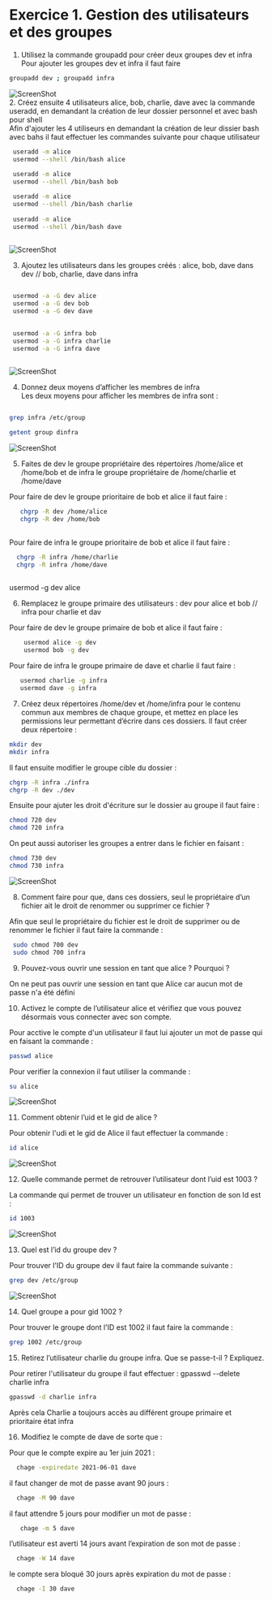 

# Exercice 1. Gestion des utilisateurs et des groupes

1. Utilisez la commande groupadd pour créer deux groupes dev et infra  
Pour ajouter les groupes dev et infra il faut faire  
``` bash
groupadd dev ; groupadd infra 
```  
![ScreenShot](./assetp3/Q1.PNG)  
2. Créez ensuite 4 utilisateurs alice, bob, charlie, dave avec la commande useradd, en demandant la création de leur dossier personnel et avec bash pour shell  
Afin d'ajouter les 4 utiliseurs en demandant la création de leur dissier bash avec bahs il faut effectuer les commandes suivante pour chaque utilisateur
``` bash
 useradd -m alice
 usermod --shell /bin/bash alice
 
 useradd -m alice
 usermod --shell /bin/bash bob

 useradd -m alice
 usermod --shell /bin/bash charlie
 
 useradd -m alice
 usermod --shell /bin/bash dave
 
```  
![ScreenShot](./assetp3/Q2.PNG)

3. Ajoutez les utilisateurs dans les groupes créés : alice, bob, dave dans dev // bob, charlie, dave dans infra  

``` bash

 usermod -a -G dev alice
 usermod -a -G dev bob 
 usermod -a -G dev dave
 

 usermod -a -G infra bob
 usermod -a -G infra charlie 
 usermod -a -G infra dave
 
```  
![ScreenShot](./assetp3/Q3.PNG)

4. Donnez deux moyens d’afficher les membres de infra  
Les deux moyens pour afficher les membres de infra sont : 
``` bash

grep infra /etc/group

getent group dinfra

 ``` 
 ![ScreenShot](./assetp3/Q4.PNG)
 
5. Faites de dev le groupe propriétaire des répertoires /home/alice et /home/bob et de infra le groupe
propriétaire de /home/charlie et /home/dave

Pour faire de dev le groupe prioritaire de bob et alice il faut faire : 

``` bash
   chgrp -R dev /home/alice
   chgrp -R dev /home/bob
   
 ```
 Pour faire de infra le groupe prioritaire de bob et alice il faut faire : 
 
 ``` bash
   chgrp -R infra /home/charlie
   chgrp -R infra /home/dave
   
 ```
 
 usermod -g dev alice

6. Remplacez le groupe primaire des utilisateurs :  dev pour alice et bob // infra pour charlie et dav

Pour faire de dev le groupe primaire de bob et alice il faut faire : 

``` bash
    usermod alice -g dev
    usermod bob -g dev
 ```
Pour faire de infra le groupe primaire de dave et charlie il faut faire : 
 
 ``` bash
    usermod charlie -g infra
    usermod dave -g infra
 ```
7. Créez deux répertoires /home/dev et /home/infra pour le contenu commun aux membres de chaque groupe, et mettez en place les permissions leur permettant d’écrire dans ces dossiers. 
Il faut créer deux répertoire : 
```bash
mkdir dev
mkdir infra

```
Il faut ensuite modifier le groupe cible du dossier : 
```bash
chgrp -R infra ./infra
chgrp -R dev ./dev
```
Ensuite pour ajuter les droit d'écriture sur le dossier au groupe il faut faire : 
```bash
chmod 720 dev
chmod 720 infra
```
On peut aussi autoriser les groupes a entrer dans le fichier en faisant : 
```bash
chmod 730 dev
chmod 730 infra
```
![ScreenShot](./assetp3/Q7.PNG)

8. Comment faire pour que, dans ces dossiers, seul le propriétaire d’un fichier ait le droit de renommer
ou supprimer ce fichier ?  

Afin que seul le propriétaire du fichier est le droit de supprimer ou de renommer le fichier il faut faire la commande : 
```bash
 sudo chmod 700 dev
 sudo chmod 700 infra
```

9. Pouvez-vous ouvrir une session en tant que alice ? Pourquoi ?

On ne peut pas ouvrir une session en tant que Alice car aucun mot de passe n'a été défini

10. Activez le compte de l’utilisateur alice et vérifiez que vous pouvez désormais vous connecter avec son
compte.

Pour acctive le compte d'un utilisateur il faut lui ajouter un mot de passe qui en faisant la commande : 
```bash
passwd alice
```
Pour verifier la connexion il faut utiliser la commande : 
```bash
su alice
```
![ScreenShot](./assetp3/Q10.PNG)

11. Comment obtenir l’uid et le gid de alice ?

Pour obtenir l'udi et le gid de Alice il faut effectuer la commande : 
```bash
id alice
```
![ScreenShot](./assetp3/Q11.PNG)


12. Quelle commande permet de retrouver l’utilisateur dont l’uid est 1003 ?

La commande qui permet de trouver un utilisateur en fonction de son Id est : 

```bash
id 1003
```
![ScreenShot](./assetp3/Q12.PNG)

13. Quel est l’id du groupe dev ?

Pour trouver l'ID du groupe dev il faut faire la commande suivante : 

```bash
grep dev /etc/group
```
![ScreenShot](./assetp3/Q13.PNG)


14. Quel groupe a pour gid 1002 ?

Pour trouver le groupe dont l'ID est 1002 il faut faire la commande : 

```bash
grep 1002 /etc/group
```
15. Retirez l’utilisateur charlie du groupe infra. Que se passe-t-il ? Expliquez.

Pour retirer l'utilisateur du groupe il faut effectuer : 
gpasswd --delete charlie infra
```bash
gpasswd -d charlie infra
``` 
Après cela Charlie a toujours accès au différent groupe primaire et prioritaire état infra

16. Modifiez le compte de dave de sorte que :


 Pour que le compte expire au 1er juin 2021 : 
 ```bash
   chage -expiredate 2021-06-01 dave
 ``` 
 il faut changer de mot de passe avant 90 jours :
 ```bash
   chage -M 90 dave
 ``` 
 il faut attendre 5 jours pour modifier un mot de passe :
```bash
   chage -m 5 dave
``` 
 l’utilisateur est averti 14 jours avant l’expiration de son mot de passe :
```bash
  chage -W 14 dave
``` 
 le compte sera bloqué 30 jours après expiration du mot de passe : 
 ```bash                
   chage -I 30 dave
 ``` 
